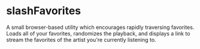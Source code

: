 slashFavorites
==============

A small browser-based utility which encourages rapidly traversing favorites. Loads all of your favorites, randomizes the playback, and displays a link to stream the favorites of the artist you're currently listening to.
